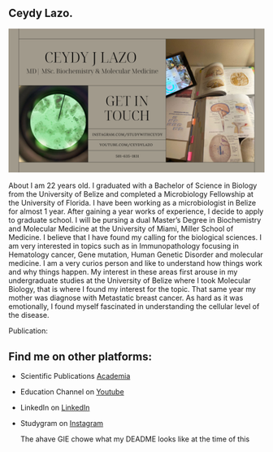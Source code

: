 ## Ceydy Lazo.

<img src="https://github.com/CeydyLazo/CeydyLazo/blob/e152ec07fcbb728591c4d598f7686eb4beb8f2d1/Home%20Decoration%20Facebook%20Cover.png" alt="banner that says Ceydy Lazo - scientist, content creator and conservationist">

About
I am 22 years old. I graduated with a Bachelor of Science in Biology from the University of Belize and completed a Microbiology Fellowship at the University of Florida. I have been working as a microbiologist in Belize for almost 1 year. After gaining a year works of experience,  I decide to apply to graduate school. I will be pursing a dual Master’s Degree in Biochemistry and Molecular Medicine at the University of Miami, Miller School of Medicine. I believe that I have found my calling for the biological sciences. I am very interested in topics such as in Immunopathology focusing in Hematology cancer, Gene mutation, Human Genetic Disorder and molecular medicine. I am a very curios person and like to understand how things work and why things happen.  My interest in these areas first arouse in my undergraduate studies at the University of Belize where I took Molecular Biology, that is where I found my interest for the topic. That same year my mother was diagnose with Metastatic breast cancer. As hard as it was emotionally, I found myself fascinated in understanding the cellular level of the disease. 

Publication:


## Find me on other platforms:
- Scientific Publications <a href="https://belize.academia.edu/CeydyLazo">Academia</a>
- Education Channel on <a href="https://www.youtube.com/channel/UC4aZiM0r8krHhBpZo4UhFng"> Youtube</a>
- LinkedIn on <a href="https://www.linkedin.com/in/ceydylazo/"> LinkedIn</a>
- Studygram on <a href="https: //www.instagram.com/in/studywithceydy/"> Instagram</a>

  The ahave GIE chowe what my DEADME looks like at the time of this
